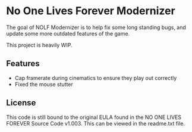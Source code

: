 # No One Lives Forever Modernizer

The goal of NOLF Modernizer is to help fix some long standing bugs, and update some more outdated features of the game.

This project is heavily WIP.

## Features
 - Cap framerate during cinematics to ensure they play out correctly
 - Fixed the mouse stutter

## License
This code is still bound to the original EULA found in the NO ONE LIVES FOREVER Source Code v1.003. This can be viewed in the readme.txt file.